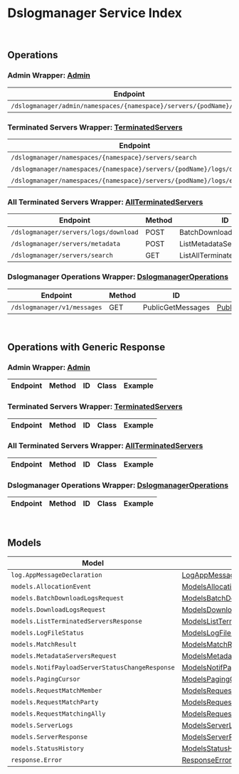 # Dslogmanager Service Index

&nbsp;  

## Operations

### Admin Wrapper:  [Admin](../../AccelByte.Sdk/Api/Dslogmanager/Wrapper/Admin.cs)
| Endpoint | Method | ID | Class | Example |
|---|---|---|---|---|
| `/dslogmanager/admin/namespaces/{namespace}/servers/{podName}/logs` | GET | GetServerLogs | [GetServerLogs](../../AccelByte.Sdk/Api/Dslogmanager/Operation/Admin/GetServerLogs.cs) | [GetServerLogs](../../samples/AccelByte.Sdk.Sample.Cli/ApiCommand/Dslogmanager/Admin/GetServerLogs.cs) |

### Terminated Servers Wrapper:  [TerminatedServers](../../AccelByte.Sdk/Api/Dslogmanager/Wrapper/TerminatedServers.cs)
| Endpoint | Method | ID | Class | Example |
|---|---|---|---|---|
| `/dslogmanager/namespaces/{namespace}/servers/search` | GET | ListTerminatedServers | [ListTerminatedServers](../../AccelByte.Sdk/Api/Dslogmanager/Operation/TerminatedServers/ListTerminatedServers.cs) | [ListTerminatedServers](../../samples/AccelByte.Sdk.Sample.Cli/ApiCommand/Dslogmanager/TerminatedServers/ListTerminatedServers.cs) |
| `/dslogmanager/namespaces/{namespace}/servers/{podName}/logs/download` | GET | DownloadServerLogs | [DownloadServerLogs](../../AccelByte.Sdk/Api/Dslogmanager/Operation/TerminatedServers/DownloadServerLogs.cs) | [DownloadServerLogs](../../samples/AccelByte.Sdk.Sample.Cli/ApiCommand/Dslogmanager/TerminatedServers/DownloadServerLogs.cs) |
| `/dslogmanager/namespaces/{namespace}/servers/{podName}/logs/exists` | GET | CheckServerLogs | [CheckServerLogs](../../AccelByte.Sdk/Api/Dslogmanager/Operation/TerminatedServers/CheckServerLogs.cs) | [CheckServerLogs](../../samples/AccelByte.Sdk.Sample.Cli/ApiCommand/Dslogmanager/TerminatedServers/CheckServerLogs.cs) |

### All Terminated Servers Wrapper:  [AllTerminatedServers](../../AccelByte.Sdk/Api/Dslogmanager/Wrapper/AllTerminatedServers.cs)
| Endpoint | Method | ID | Class | Example |
|---|---|---|---|---|
| `/dslogmanager/servers/logs/download` | POST | BatchDownloadServerLogs | [BatchDownloadServerLogs](../../AccelByte.Sdk/Api/Dslogmanager/Operation/AllTerminatedServers/BatchDownloadServerLogs.cs) | [BatchDownloadServerLogs](../../samples/AccelByte.Sdk.Sample.Cli/ApiCommand/Dslogmanager/AllTerminatedServers/BatchDownloadServerLogs.cs) |
| `/dslogmanager/servers/metadata` | POST | ListMetadataServers | [ListMetadataServers](../../AccelByte.Sdk/Api/Dslogmanager/Operation/AllTerminatedServers/ListMetadataServers.cs) | [ListMetadataServers](../../samples/AccelByte.Sdk.Sample.Cli/ApiCommand/Dslogmanager/AllTerminatedServers/ListMetadataServers.cs) |
| `/dslogmanager/servers/search` | GET | ListAllTerminatedServers | [ListAllTerminatedServers](../../AccelByte.Sdk/Api/Dslogmanager/Operation/AllTerminatedServers/ListAllTerminatedServers.cs) | [ListAllTerminatedServers](../../samples/AccelByte.Sdk.Sample.Cli/ApiCommand/Dslogmanager/AllTerminatedServers/ListAllTerminatedServers.cs) |

### Dslogmanager Operations Wrapper:  [DslogmanagerOperations](../../AccelByte.Sdk/Api/Dslogmanager/Wrapper/DslogmanagerOperations.cs)
| Endpoint | Method | ID | Class | Example |
|---|---|---|---|---|
| `/dslogmanager/v1/messages` | GET | PublicGetMessages | [PublicGetMessages](../../AccelByte.Sdk/Api/Dslogmanager/Operation/DslogmanagerOperations/PublicGetMessages.cs) | [PublicGetMessages](../../samples/AccelByte.Sdk.Sample.Cli/ApiCommand/Dslogmanager/DslogmanagerOperations/PublicGetMessages.cs) |


&nbsp;  

## Operations with Generic Response

### Admin Wrapper:  [Admin](../../AccelByte.Sdk/Api/Dslogmanager/Wrapper/Admin.cs)
| Endpoint | Method | ID | Class | Example |
|---|---|---|---|---|

### Terminated Servers Wrapper:  [TerminatedServers](../../AccelByte.Sdk/Api/Dslogmanager/Wrapper/TerminatedServers.cs)
| Endpoint | Method | ID | Class | Example |
|---|---|---|---|---|

### All Terminated Servers Wrapper:  [AllTerminatedServers](../../AccelByte.Sdk/Api/Dslogmanager/Wrapper/AllTerminatedServers.cs)
| Endpoint | Method | ID | Class | Example |
|---|---|---|---|---|

### Dslogmanager Operations Wrapper:  [DslogmanagerOperations](../../AccelByte.Sdk/Api/Dslogmanager/Wrapper/DslogmanagerOperations.cs)
| Endpoint | Method | ID | Class | Example |
|---|---|---|---|---|


&nbsp;  

## Models

| Model | Class |
|---|---|
| `log.AppMessageDeclaration` | [LogAppMessageDeclaration](../../AccelByte.Sdk/Api/Dslogmanager/Model/LogAppMessageDeclaration.cs) |
| `models.AllocationEvent` | [ModelsAllocationEvent](../../AccelByte.Sdk/Api/Dslogmanager/Model/ModelsAllocationEvent.cs) |
| `models.BatchDownloadLogsRequest` | [ModelsBatchDownloadLogsRequest](../../AccelByte.Sdk/Api/Dslogmanager/Model/ModelsBatchDownloadLogsRequest.cs) |
| `models.DownloadLogsRequest` | [ModelsDownloadLogsRequest](../../AccelByte.Sdk/Api/Dslogmanager/Model/ModelsDownloadLogsRequest.cs) |
| `models.ListTerminatedServersResponse` | [ModelsListTerminatedServersResponse](../../AccelByte.Sdk/Api/Dslogmanager/Model/ModelsListTerminatedServersResponse.cs) |
| `models.LogFileStatus` | [ModelsLogFileStatus](../../AccelByte.Sdk/Api/Dslogmanager/Model/ModelsLogFileStatus.cs) |
| `models.MatchResult` | [ModelsMatchResult](../../AccelByte.Sdk/Api/Dslogmanager/Model/ModelsMatchResult.cs) |
| `models.MetadataServersRequest` | [ModelsMetadataServersRequest](../../AccelByte.Sdk/Api/Dslogmanager/Model/ModelsMetadataServersRequest.cs) |
| `models.NotifPayloadServerStatusChangeResponse` | [ModelsNotifPayloadServerStatusChangeResponse](../../AccelByte.Sdk/Api/Dslogmanager/Model/ModelsNotifPayloadServerStatusChangeResponse.cs) |
| `models.PagingCursor` | [ModelsPagingCursor](../../AccelByte.Sdk/Api/Dslogmanager/Model/ModelsPagingCursor.cs) |
| `models.RequestMatchMember` | [ModelsRequestMatchMember](../../AccelByte.Sdk/Api/Dslogmanager/Model/ModelsRequestMatchMember.cs) |
| `models.RequestMatchParty` | [ModelsRequestMatchParty](../../AccelByte.Sdk/Api/Dslogmanager/Model/ModelsRequestMatchParty.cs) |
| `models.RequestMatchingAlly` | [ModelsRequestMatchingAlly](../../AccelByte.Sdk/Api/Dslogmanager/Model/ModelsRequestMatchingAlly.cs) |
| `models.ServerLogs` | [ModelsServerLogs](../../AccelByte.Sdk/Api/Dslogmanager/Model/ModelsServerLogs.cs) |
| `models.ServerResponse` | [ModelsServerResponse](../../AccelByte.Sdk/Api/Dslogmanager/Model/ModelsServerResponse.cs) |
| `models.StatusHistory` | [ModelsStatusHistory](../../AccelByte.Sdk/Api/Dslogmanager/Model/ModelsStatusHistory.cs) |
| `response.Error` | [ResponseError](../../AccelByte.Sdk/Api/Dslogmanager/Model/ResponseError.cs) |
